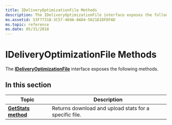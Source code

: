 ```yaml
---
title: IDeliveryOptimizationFile Methods
description: The IDeliveryOptimizationFile interface exposes the following methods.
ms.assetid: 53F77318-3C57-469A-8AD4-5621D1DFDFAD
ms.topic: reference
ms.date: 05/31/2018
---
```


# IDeliveryOptimizationFile Methods

The [**IDeliveryOptimizationFile**](ideliveryoptimizationfile.md) interface exposes the following methods.

## In this section



| Topic                                                                    | Description                                                       |
|--------------------------------------------------------------------------|-------------------------------------------------------------------|
| [**GetStats method**](ideliveryoptimizationfile-getstats.md)<br/> | Returns download and upload stats for a specific file.<br/> |



 

 

 






